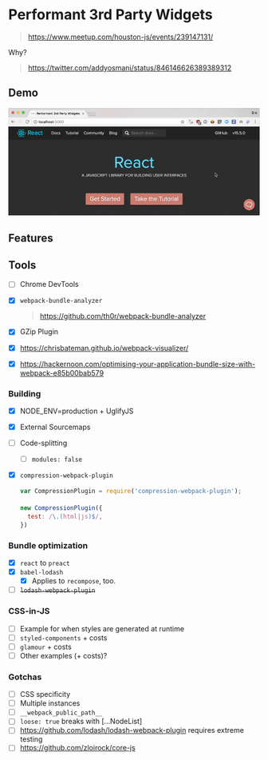 # Performant 3rd Party Widgets

> https://www.meetup.com/houston-js/events/239147131/

Why?
> https://twitter.com/addyosmani/status/846146626389389312

## Demo

![Demo](demo.gif)

## Features

## Tools

- [ ] Chrome DevTools
- [x] `webpack-bundle-analyzer`
  > https://github.com/th0r/webpack-bundle-analyzer

- [x] GZip Plugin
- [x] https://chrisbateman.github.io/webpack-visualizer/
- [x] https://hackernoon.com/optimising-your-application-bundle-size-with-webpack-e85b00bab579

### Building
- [x] NODE_ENV=production + UglifyJS
- [x] External Sourcemaps
- [ ] Code-splitting
  - [ ] `modules: false`
- [x] `compression-webpack-plugin`

    ```js
    var CompressionPlugin = require('compression-webpack-plugin');

    new CompressionPlugin({
      test: /\.(html|js)$/,
    })
    ```

### Bundle optimization
- [x] `react` to `preact`
- [x] `babel-lodash`
  - [x] Applies to `recompose`, too.
- [ ] ~~`lodash-webpack-plugin`~~

### CSS-in-JS
- [ ] Example for when styles are generated at runtime
- [ ] `styled-components`  + costs
- [ ] `glamour` + costs
- [ ] Other examples (+ costs)?

### Gotchas
- [ ] CSS specificity
- [ ] Multiple instances
- [ ] `__webpack_public_path__`
- [ ] `loose: true` breaks with [...NodeList]
- [ ] https://github.com/lodash/lodash-webpack-plugin requires extreme testing
- [ ] https://github.com/zloirock/core-js
